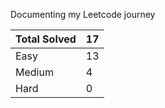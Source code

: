 Documenting my Leetcode journey


Total Solved  | 17
------------- | ------------
Easy  | 13
Medium  | 4
Hard  | 0

